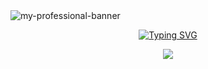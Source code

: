 <picture>
 <source media="(prefers-color-scheme: dark)" srcset="YOUR-DARKMODE-IMAGE">
 <source media="(prefers-color-scheme: light)" srcset="YOUR-LIGHTMODE-IMAGE">
 <img alt="my-professional-banner" src="YOUR-DEFAULT-IMAGE">
</picture>

<p align="center">
 <a href="https://git.io/typing-svg"><img src="https://readme-typing-svg.demolab.com?font=Fira+Code&duration=2000&size=30&pause=1000&color=D81C28&center=true&vCenter=true&width=600&lines=I'm+a+Frontend+Engineer;3%2B+years+of+experience;Javascript+Enthusiast" alt="Typing SVG" /></a>
</p>

<div align="center"><a href="https://visitcount.itsvg.in">
  <img src="https://visitcount.itsvg.in/api?id=lordfahdan&label=Profile%20Views&color=1&icon=0&pretty=false" />
</a></div>

